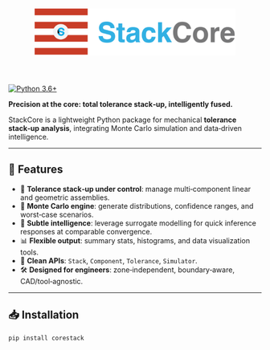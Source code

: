 <h1 align="center">
<img src="./res/logo.png" width="400">
</h1><br>

[![Python
3.6+](https://img.shields.io/badge/python-3.9-blue.svg)](https://www.python.org/downloads/release/python-360/)


**Precision at the core: total tolerance stack‑up, intelligently fused.**

StackCore is a lightweight Python package for mechanical **tolerance stack‑up analysis**, integrating Monte Carlo simulation and data‑driven intelligence.

---

## 🚀 Features

- 🧮 **Tolerance stack‑up under control**: manage multi‑component linear and geometric assemblies.
- 🔁 **Monte Carlo engine**: generate distributions, confidence ranges, and worst‑case scenarios.
- 🧠 **Subtle intelligence**: leverage surrogate modelling for quick inference responses at comparable convergence.
- 📊 **Flexible output**: summary stats, histograms, and data visualization tools.
- 🔌 **Clean APIs**: `Stack`, `Component`, `Tolerance`, `Simulator`.
- 🛠️ **Designed for engineers**: zone‑independent, boundary‑aware, CAD/tool‑agnostic.

---

## 📥 Installation

```bash
pip install corestack